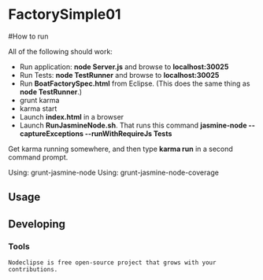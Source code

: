 # FactorySimple01


#How to run

All of the following should work:

- Run application: **node Server.js** and browse to **localhost:30025**
- Run Tests: **node TestRunner**  and browse to **localhost:30025**
- Run **BoatFactorySpec.html** from Eclipse. (This does the same thing as **node TestRunner**.)
- grunt karma
- karma start
- Launch **index.html** in a browser   
- Launch **RunJasmineNode.sh**. That runs this command **jasmine-node --captureExceptions --runWithRequireJs Tests**

Get karma running somewhere, and then type **karma run** in a second command prompt.     


Using: grunt-jasmine-node
Using: grunt-jasmine-node-coverage

## Usage



## Developing



### Tools

    Nodeclipse is free open-source project that grows with your contributions.
